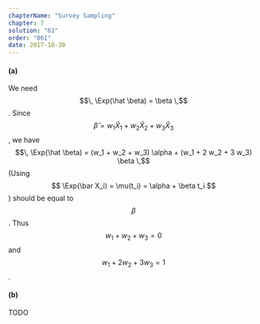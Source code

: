 ```yaml
---
chapterName: "Survey Sampling"
chapter: 7
solution: "61"
order: "061"
date: 2017-10-30 
---
```


#### (a) ####

We need $$\, \Exp(\hat \beta) = \beta \,$$. Since $$\, \hat \beta = w_1 \hat X_1 + w_2 \hat X_2 + w_3 \hat X_3 \,$$, we have $$\, \Exp(\hat \beta) = (w_1 + w_2 + w_3) \alpha + (w_1 + 2 w_2 + 3 w_3) \beta \,$$(Using $$ \Exp(\bar X_i) = \mu(t_i) = \alpha + \beta t_i $$) should be equal to $$\, \beta \,$$. Thus $$\, w_1 + w_2 + w_3 = 0 \,$$ and $$\, w_1 + 2 w_2 + 3 w_3 = 1 \,$$.

#### (b) ####

TODO

